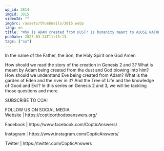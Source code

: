 ```yaml
---
wp_id: 3814
imgId: 3815
videoId: ""
imgSrc: /assets/thumbnails/3815.webp
lang: en
title: "Why is ADAM created from DUST? Is humanity meant to ABUSE NATURE?"
pubDate: 2023-03-24T11:13:13
tags: ["aa"]
---
```


<p>In the name of the Father, the Son, the Holy Spirit one God Amen</p>
<p>How should we read the story of the creation in Genesis 2 and 3? What is meant by Adam being created from the dust and God blowing into him? How should we understand Eve being created from Adam? What is the garden of Eden and the river in it? And the Tree of Life and the knowledge of Good and Evil? In this series on Genesis 2 and 3, we will be tackling those questions and more.</p>
<p>SUBSCRIBE TO COA!</p>
<p>FOLLOW US ON SOCIAL MEDIA<br />
Website | https://copticorthodoxanswers.org/</p>
<p>Facebook | https://www.facebook.com/CopticAnswers/</p>
<p>Instagram | https://www.instagram.com/CopticAnswers/</p>
<p>Twitter | https://twitter.com/CopticAnswers</p>
